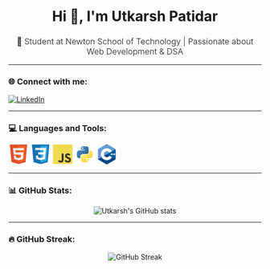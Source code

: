 <h1 align="center">Hi 👋, I'm Utkarsh Patidar</h1>
<h3 align="center" style="font-weight: 300;">🚀 Student at Newton School of Technology | Passionate about Web Development & DSA</h3>

---

### 🌐 Connect with me:

<p align="left">
  <a href="https://www.linkedin.com/in/utkarsh-patidar-485347335/" target="_blank">
    <img src="https://cdn-icons-png.flaticon.com/512/174/174857.png" alt="LinkedIn" width="40" height="40" />
  </a>
</p>

---

### 💻 Languages and Tools:

<p align="left">
  <img src="https://raw.githubusercontent.com/devicons/devicon/master/icons/html5/html5-original.svg" alt="HTML5" width="40" height="40"/>
  <img src="https://raw.githubusercontent.com/devicons/devicon/master/icons/css3/css3-original.svg" alt="CSS3" width="40" height="40"/>
  <img src="https://raw.githubusercontent.com/devicons/devicon/master/icons/javascript/javascript-original.svg" alt="JavaScript" width="40" height="40"/>
  <img src="https://raw.githubusercontent.com/devicons/devicon/master/icons/python/python-original.svg" alt="Python" width="40" height="40"/>
  <img src="https://raw.githubusercontent.com/devicons/devicon/master/icons/cplusplus/cplusplus-original.svg" alt="C++" width="40" height="40"/>
</p>

---

### 📊 GitHub Stats:

<p align="center">
  <img src="https://github-readme-stats.vercel.app/api?username=utkarsh12072007&show_icons=true&theme=default" alt="Utkarsh's GitHub stats"/>
</p>

---

### 🔥 GitHub Streak:

<p align="center">
  <img src="https://github-readme-streak-stats.herokuapp.com/?user=utkarsh12072007&theme=default&hide_border=false" alt="GitHub Streak"/>
</p>

